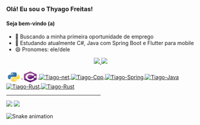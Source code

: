 ### Olá! Eu sou o Thyago Freitas!
#### Seja bem-vindo (a)

- 🔭 Buscando a minha primeira oportunidade de emprego
- 🌱 Estudando atualmente C#, Java com Spring Boot e Flutter para mobile
- 😄 Pronomes: ele/dele

<div align="center">
  <a href="https://github.com/tiagolivrera">
  <img height="180em" src="https://github-readme-stats.vercel.app/api?username=tiagolivrera&show_icons=true&theme=dracula&include_all_commits=true&count_private=true"/>
  <img height="180em" src="https://github-readme-stats.vercel.app/api/top-langs/?username=tiagolivrera&layout=compact&langs_count=7&theme=dracula"/>
</div>
  
<div style="display: inline_block"><br>
  <img align="center" alt="Tiago-Python" height="30" width="40" src="https://raw.githubusercontent.com/devicons/devicon/master/icons/python/python-original.svg">
  <img align="center" alt="Tiago-Csharp" height="30" width="40" src="https://raw.githubusercontent.com/devicons/devicon/master/icons/csharp/csharp-original.svg">
  <img align="center" alt="Tiago-net" height="30" width="40" src="https://cdn.jsdelivr.net/gh/devicons/devicon/icons/dotnetcore/dotnetcore-original.svg">
  <img align="center" alt="Tiago-Cpp" height="30" width="40" src="https://cdn.jsdelivr.net/gh/devicons/devicon/icons/cplusplus/cplusplus-original.svg">
  <img align="center" alt="Tiago-Spring" height="30" width="40" src="https://cdn.jsdelivr.net/gh/devicons/devicon/icons/spring/spring-original.svg">
  <img align="center" alt="Tiago-Java" height="30" width="40" src="https://cdn.jsdelivr.net/gh/devicons/devicon/icons/java/java-original.svg">
  <img align="center" alt="Tiago-Rust" height="30" width="40" src="https://cdn.jsdelivr.net/gh/devicons/devicon/icons/rust/rust-plain.svg"> 
  <img align="center" alt="Tiago-Rust" height="30" width="40" src="https://cdn.jsdelivr.net/gh/devicons/devicon/icons/flutter/flutter-original.svg">
</div>
  
  <hr style="width:50%;text-align:left;margin-left:0">
  
  <div> 
    
  <a href = "mailto:tiago.olifreitas@gmail.com"><img src="https://img.shields.io/badge/-Gmail-%23333?style=for-the-badge&logo=gmail&logoColor=white" target="_blank"></a>
  <a href="https://www.linkedin.com/in/thyagofreitas" target="_blank"><img src="https://img.shields.io/badge/-LinkedIn-%230077B5?style=for-the-badge&logo=linkedin&logoColor=white" target="_blank"></a> 
 
  ![Snake animation](https://github.com/tiagolivrera/tiagolivrera/blob/output/github-contribution-grid-snake.svg)
 
</div>
